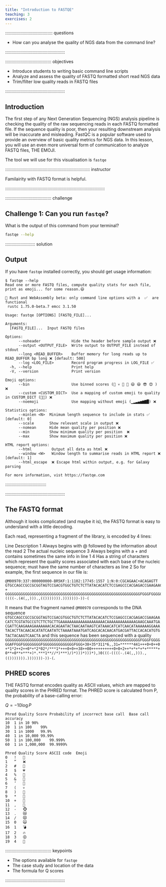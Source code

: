```yaml
---
title: "Introduction to FASTQE"
teaching: 3
exercises: 2
---
```


:::::::::::::::::::::::::::::::::::::: questions 

- How can you analyse the quality of NGS data from the command line?

::::::::::::::::::::::::::::::::::::::::::::::::

::::::::::::::::::::::::::::::::::::: objectives

- Introduce students to writing basic command line scripts
- Analyze and assess the quality of FASTQ formatted short read NGS data
- Trim/filter low quality reads in FASTQ files

::::::::::::::::::::::::::::::::::::::::::::::::

## Introduction


The first step of any Next Generation Sequencing (NGS) analysis pipeline is checking the quality of the raw sequencing reads in each FASTQ formatted file. If the sequence quality is poor, then your resulting downstream analysis will be inaccurate and misleading. FastQC is a popular software used to provide an overview of basic quality metrics for NGS data. In this lesson, you will use an even more universal form of
communication to analyze FASTQ files, THE EMOJI. 

The tool we will use for this visualisation is `fastqe`

:::::::::::::::::::::::::::::::::::::::::::::::::::::::::::::::::::: instructor

Familairity with FASTQ format is helpful.

::::::::::::::::::::::::::::::::::::::::::::::::::::::::::::::::::::::::::::::::

::::::::::::::::::::::::::::::::::::: challenge 

## Challenge 1: Can you run `fastqe`?

What is the output of this command from your terminal?

```bash
fastqe --help
```

:::::::::::::::::::::::: solution 

## Output

If you have `fastqe` installed correctly, you should get usage information:
 
```output
$ fastqe --help
Read one or more FASTQ files, compute quality stats for each file, print as emoji... for some reason.😄 

🚨 Rust and WebAssembly beta: only command line options with a  ✅  are functional  
 rustc 1.75.0-beta.7 emcc 3.1.50

Usage: fastqe [OPTIONS] [FASTQ_FILE]...

Arguments:
  [FASTQ_FILE]...  Input FASTQ files

Options:
      --noheader              Hide the header before sample output ❌
      --output <OUTPUT_FILE>  Write output to OUTPUT_FILE instead of stdout
      --long <READ_BUFFER>    Buffer memory for long reads up to READ_BUFFER bp long ❌ [default: 500]
      --log <LOG_FILE>        Record program progress in LOG_FILE ✅
  -h, --help                  Print help
  -V, --version               Print version

Emoji options:
      --bin                   Use binned scores (🚫 💀 💩 🚨 😄 😆 😎 😍 ) ❌ 
      --custom <CUSTOM_DICT>  Use a mapping of custom emoji to quality in CUSTOM_DICT (🐍🌴) ❌
      --noemoji               Use mapping without emoji (▁▂▃▄▅▆▇█) ❌

Statistics options:
      --minlen <N>  Minimum length sequence to include in stats ✅ [default: 0]
      --scale       Show relevant scale in output ❌
      --nomean      Hide mean quality per position ❌
      --min         Show minimum quality per position  ❌
      --max         Show maximum quality per position ❌

HTML report options:
      --html         Output all data as html ❌
      --window <W>   Window length to summarise reads in HTML report ❌ [default: 1]
      --html_escape  ❌ Escape html within output, e.g. for Galaxy parsing

For more information, vist https://fastqe.com
```

:::::::::::::::::::::::::::::::::

::::::::::::::::::::::::::::::::::::::::::::::::


## The FASTQ format

Although it looks complicated (and maybe it is), the FASTQ format is easy to understand with a little decoding.

Each read, representing a fragment of the library, is encoded by 4 lines:

Line	Description
1	Always begins with @ followed by the information about the read
2	The actual nucleic sequence
3	Always begins with a + and contains sometimes the same info in line 1
4	Has a string of characters which represent the quality scores associated with each base of the nucleic sequence; must have the same number of characters as line 2
So for example, the first sequence in our file is:
```text
@M00970:337:000000000-BR5KF:1:1102:17745:1557 1:N:0:CGCAGAAC+ACAGAGTT
GTGCCAGCCGCCGCGGTAGTCCGACGTGGCTGTCTCTTATACACATCTCCGAGCCCACGAGACCGAAGAACATCTCGTATGCCGTCTTCTGCTTGAAAAAAAAAAAAAAAAAAAACAAAAAAAAAAAAAGAAGCAAATGACGATTCAAGAAAGAAAAAAACACAGAATACTAACAATAAGTCATAAACATCATCAACATAAAAAAGGAAATACACTTACAACACATATCAATATCTAAAATAAATGATCAGCACACAACATGACGATTACCACACATGTGTACTACAAGTCAACTA
+
GGGGGGGGGGGGGGGGGGGGGGGGGGGGGGGGGGGGGGGGGGGGGGGGGGGGGGGGGGGGGFGGGFGGGGGGAFFGGFGGGGGGGGFGGGGGGGGGGGGGGFGGG+38+35*311*6,,31=******441+++0+0++0+*1*2++2++0*+*2*02*/***1*+++0+0++38++00++++++++++0+0+2++*+*+*+*+*****+0**+0**+***+)*.***1**//*)***)/)*)))*)))*),)0(((-((((-.(4(,,))).,(())))))).)))))))-))-(
```

It means that the fragment named `@M00970` corresponds to the DNA sequence `GTGCCAGCCGCCGCGGTAGTCCGACGTGGCTGTCTCTTATACACATCTCCGAGCCCACGAGACCGAAGAACATCTCGTATGCCGTCTTCTGCTTGAAAAAAAAAAAAAAAAAAAACAAAAAAAAAAAAAGAAGCAAATGACGATTCAAGAAAGAAAAAAACACAGAATACTAACAATAAGTCATAAACATCATCAACATAAAAAAGGAAATACACTTACAACACATATCAATATCTAAAATAAATGATCAGCACACAACATGACGATTACCACACATGTGTACTACAAGTCAACTA` and this sequence has been sequenced with a quality `GGGGGGGGGGGGGGGGGGGGGGGGGGGGGGGGGGGGGGGGGGGGGGGGGGGGGGGGGGGGGFGGGFGGGGGGAFFGGFGGGGGGGGFGGGGGGGGGGGGGGFGGG+38+35*311*6,,31=******441+++0+0++0+*1*2++2++0*+*2*02*/***1*+++0+0++38++00++++++++++0+0+2++*+*+*+*+*****+0**+0**+***+)*.***1**//*)***)/)*)))*)))*),)0(((-((((-.(4(,,))).,(())))))).)))))))-))-(`.

## PHRED scores

THE FASTQ format encodes quality as ASCII values, which are mapped to quality scores in the PHRED format. The PHRED score is calculated from P, the probability of a base-calling error:

$Q = -10\log{P}$

```text
Phred Quality Score	Probability of incorrect base call	Base call accuracy
10	1 in 10	90%
20	1 in 100	99%
30	1 in 1000	99.9%
40	1 in 10,000	99.99%
50	1 in 100,000	99.999%
60	1 in 1,000,000	99.9999%
```


```
Phred Quality Score	ASCII code	Emoji
0	!	🚫
1	”	❌
2	#	👺
3	$	💔
4	%	🙅
5	&	👾
6	’	👿
7	(	💀
8	)	👻
9	*	🙈
10	+	🙉
11	,	🙊
12	-	🐵
13	.	😿
14	/	😾
15	0	🙀
16	1	💣
17	2	🔥
18	3	😡
19	4	💩
```
::::::::::::::::::::::::::::::::::::: keypoints 

- The options available for `fastqe`
- The case study and location of the data
- The formula for Q scores

::::::::::::::::::::::::::::::::::::::::::::::::

[r-markdown]: https://rmarkdown.rstudio.com/
